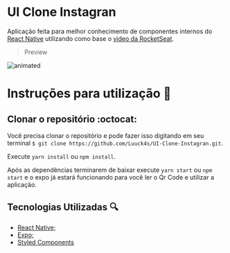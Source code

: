 # UI Clone Instagran

Aplicação feita para melhor conhecimento de componentes internos do [React Native](https://facebook.github.io/react-native/) utilizando como base o [video da RocketSeat](https://www.youtube.com/watch?v=2nXsLpUCO20). 

>Preview

![animated ](https://github.com/Luuck4s/UI-Clone-Instagran/blob/master/src/assets/video-demonstracao.gif?raw=true)


# Instruções para utilização  :hammer:
	
## Clonar o repositório :octocat:

 Você precisa clonar o repositório e pode fazer isso digitando em seu terminal `$ git clone https://github.com/Luuck4s/UI-Clone-Instagran.git`.
 
Execute `yarn install` ou `npm install`.

Após as dependências terminarem de baixar execute `yarn start` ou `npm start` e o expo já estará funcionando para você ler o Qr Code e utilizar a aplicação.

## Tecnologias Utilizadas :mag:

- [React Native;](https://facebook.github.io/react-native/)
- [Expo;](https://expo.io/)
- [Styled Components](https://styled-components.com/)
